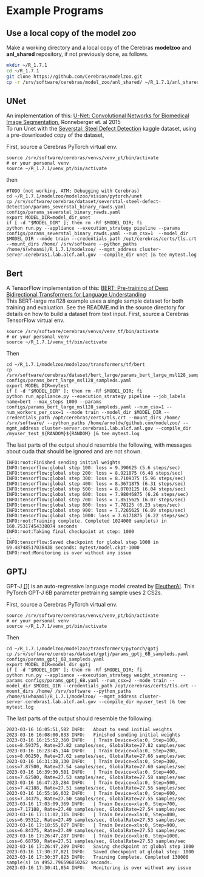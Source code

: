 # Example Programs

## Use a local copy of the model zoo
Make a working directory and a local copy of the Cerebras **modelzoo** and **anl_shared** repository, if not previously done, as follows.

```bash
mkdir ~/R_1.7.1
cd ~/R_1.7.1
git clone https://github.com/Cerebras/modelzoo.git
cp -r /srv/software/cerebras/model_zoo/anl_shared/ ~/R_1.7.1/anl_shared
```

## UNet
An implementation of this: [U-Net: Convolutional Networks for Biomedical Image Segmentation](https://arxiv.org/pdf/1505.04597.pdf), Ronneberger et.  al 2015<br>
To run Unet with the <a href="https://www.kaggle.com/c/severstal-steel-defect-detection">Severstal: Steel Defect Detection</a> kaggle dataset, using a pre-downloaded copy of the dataset,

First, source a Cerebras PyTorch virtual env.
```console
source /srv/software/cerebras/venvs/venv_pt/bin/activate
# or your personal venv
source ~/R_1.7.1/venv_pt/bin/activate
```
then

```console
#TODO (not working, ATM; Debugging with Cerebras)
cd ~/R_1.7.1/modelzoo/modelzoo/vision/pytorch/unet
cp /srv/software/cerebras/dataset/severstal-steel-defect-detection/params_severstal_binary_rawds.yaml configs/params_severstal_binary_rawds.yaml
export MODEL_DIR=model_dir_unet
if [ -d "$MODEL_DIR" ]; then rm -Rf $MODEL_DIR; fi
python run.py --appliance --execution_strategy pipeline --params configs/params_severstal_binary_rawds.yaml --num_csx=1  --model_dir $MODEL_DIR --mode train --credentials_path /opt/cerebras/certs/tls.crt --mount_dirs /home/ /srv/software --python_paths /home/$(whoami)/R_1.7.1/modelzoo/ --mgmt_address cluster-server.cerebras1.lab.alcf.anl.gov --compile_dir unet |& tee mytest.log
```
## Bert
A TensorFlow implementation of this: [BERT: Pre-training of Deep Bidirectional Transformers for Language Understanding](https://arxiv.org/abs/1810.04805)<br>
This BERT-large msl128 example uses a single sample dataset for both training and evaluation. See the README.md in the source directory for details on how to build a dataset from text input.
First, source a Cerebras TensorFlow virtual env.
```console
source /srv/software/cerebras/venvs/venv_tf/bin/activate
# or your personal venv
source ~/R_1.7.1/venv_tf/bin/activate
```
Then
```console
cd ~/R_1.7.1/modelzoo/modelzoo/transformers/tf/bert
cp /srv/software/cerebras/dataset/bert_large/params_bert_large_msl128_sampleds.yaml configs/params_bert_large_msl128_sampleds.yaml
export MODEL_DIR=mytest
if [ -d "$MODEL_DIR" ]; then rm -Rf $MODEL_DIR; fi
python run_appliance.py --execution_strategy pipeline --job_labels name=bert --max_steps 1000 --params configs/params_bert_large_msl128_sampleds.yaml --num_csx=1 --num_workers_per_csx=1 --mode train --model_dir $MODEL_DIR --credentials_path /opt/cerebras/certs/tls.crt --mount_dirs /home/ /srv/software/ --python_paths /home/arnoldw/github.com/modelzoo/ --mgmt_address cluster-server.cerebras1.lab.alcf.anl.gov --compile_dir /myuser_test_${RANDOM}${RANDOM} |& tee mytest.log
```

The last parts of the output should resemble the following, with messages about cuda that should be ignored and are not shown.
```console
INFO:root:Finished sending initial weights
INFO:tensorflow:global step 100: loss = 9.390625 (5.6 steps/sec)
INFO:tensorflow:global step 200: loss = 8.921875 (6.48 steps/sec)
INFO:tensorflow:global step 300: loss = 8.7109375 (5.96 steps/sec)
INFO:tensorflow:global step 400: loss = 8.3671875 (6.31 steps/sec)
INFO:tensorflow:global step 500: loss = 8.0703125 (6.04 steps/sec)
INFO:tensorflow:global step 600: loss = 7.98046875 (6.26 steps/sec)
INFO:tensorflow:global step 700: loss = 7.8515625 (6.07 steps/sec)
INFO:tensorflow:global step 800: loss = 7.78125 (6.23 steps/sec)
INFO:tensorflow:global step 900: loss = 7.7265625 (6.09 steps/sec)
INFO:tensorflow:global step 1000: loss = 7.6171875 (6.22 steps/sec)
INFO:root:Training complete. Completed 1024000 sample(s) in 160.75317454338074 seconds
INFO:root:Taking final checkpoint at step: 1000
...
INFO:tensorflow:Saved checkpoint for global step 1000 in 69.48748517036438 seconds: mytest/model.ckpt-1000
INFO:root:Monitoring is over without any issue
```
<!--- Appears to not have been ported to 1.7.1
## BraggNN
An implementation of this: [BraggNN: fast X-ray Bragg peak analysis using deep
learning](https://journals.iucr.org/m/issues/2022/01/00/fs5198/fs5198.pdf)<br>
The BraggNN model has two versions:<br>
1) Convolution only - this version does not include the non-local attention block<br>
2) Nonlocal - This version includes the nonlocal attention block as described in  <br>
[https://arxiv.org/pdf/1711.07971.pdf](https://arxiv.org/pdf/1711.07971.pdf)

```console
TODO
cd ~/R_1.7.1/anl_shared/braggnn/tf
# This yaml has a correct path to a BraggNN dataset
cp /srv/software/cerebras/dataset/BraggN/params_bragg_nonlocal_sampleds.yaml configs/params_bragg_nonlocal_sampleds.yaml
export MODEL_DIR=model_dir_braggnn
if [ -d "$MODEL_DIR" ]; then rm -Rf $MODEL_DIR; fi
```
--->

## GPTJ
GPT-J [[1]](https://github.com/kingoflolz/mesh-transformer-jax) is an auto-regressive language model created by [EleutherAI](https://www.eleuther.ai/).
This PyTorch GPT-J 6B parameter pretraining sample uses 2 CS2s.

First, source a Cerebras PyTorch virtual env.
```console
source /srv/software/cerebras/venvs/venv_pt/bin/activate
# or your personal venv
source ~/R_1.7.1/venv_pt/bin/activate
```
Then
```console
cd ~/R_1.7.1/modelzoo/modelzoo/transformers/pytorch/gptj
cp /srv/software/cerebras/dataset/gptj/params_gptj_6B_sampleds.yaml configs/params_gptj_6B_sampleds.yaml
export MODEL_DIR=model_dir_gptj
if [ -d "$MODEL_DIR" ]; then rm -Rf $MODEL_DIR; fi
python run.py --appliance --execution_strategy weight_streaming --params configs/params_gptj_6B.yaml --num_csx=2 --mode train --model_dir $MODEL_DIR --credentials_path /opt/cerebras/certs/tls.crt --mount_dirs /home/ /srv/software --python_paths /home/$(whoami)/R_1.7.1/modelzoo/ --mgmt_address cluster-server.cerebras1.lab.alcf.anl.gov --compile_dir myuser_test |& tee mytest.log
```
The last parts of the output should resemble the following:
```console
2023-03-16 16:05:51,582 INFO:   About to send initial weights
2023-03-16 16:08:00,833 INFO:   Finished sending initial weights
2023-03-16 16:15:52,360 INFO:   | Train Device=xla:0, Step=100, Loss=8.59375, Rate=27.82 samples/sec, GlobalRate=27.82 samples/sec
2023-03-16 16:23:45,144 INFO:   | Train Device=xla:0, Step=200, Loss=8.06250, Rate=27.62 samples/sec, GlobalRate=27.66 samples/sec
2023-03-16 16:31:38,130 INFO:   | Train Device=xla:0, Step=300, Loss=7.87500, Rate=27.54 samples/sec, GlobalRate=27.60 samples/sec
2023-03-16 16:39:30,581 INFO:   | Train Device=xla:0, Step=400, Loss=7.62500, Rate=27.53 samples/sec, GlobalRate=27.58 samples/sec
2023-03-16 16:47:23,284 INFO:   | Train Device=xla:0, Step=500, Loss=7.42188, Rate=27.51 samples/sec, GlobalRate=27.56 samples/sec
2023-03-16 16:55:16,032 INFO:   | Train Device=xla:0, Step=600, Loss=7.34375, Rate=27.50 samples/sec, GlobalRate=27.55 samples/sec
2023-03-16 17:03:09,369 INFO:   | Train Device=xla:0, Step=700, Loss=7.17188, Rate=27.48 samples/sec, GlobalRate=27.54 samples/sec
2023-03-16 17:11:02,115 INFO:   | Train Device=xla:0, Step=800, Loss=6.95312, Rate=27.49 samples/sec, GlobalRate=27.53 samples/sec
2023-03-16 17:18:55,027 INFO:   | Train Device=xla:0, Step=900, Loss=6.84375, Rate=27.49 samples/sec, GlobalRate=27.53 samples/sec
2023-03-16 17:26:47,287 INFO:   | Train Device=xla:0, Step=1000, Loss=6.68750, Rate=27.51 samples/sec, GlobalRate=27.53 samples/sec
2023-03-16 17:26:47,289 INFO:   Saving checkpoint at global step 1000
2023-03-16 17:30:37,821 INFO:   Saved checkpoint at global step: 1000
2023-03-16 17:30:37,823 INFO:   Training Complete. Completed 130000 sample(s) in 4952.796596050262 seconds.
2023-03-16 17:30:41,854 INFO:   Monitoring is over without any issue
```